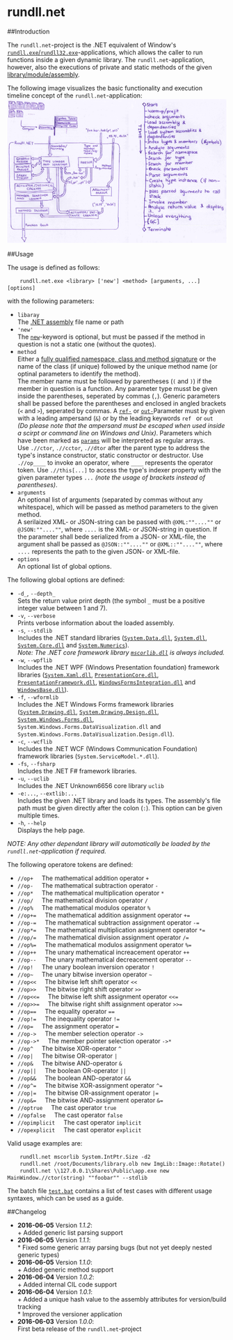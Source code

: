 # rundll.net

##Introduction

The `rundll.net`-project is the .NET equivalent of Window's [`rundll.exe`/`rundll32.exe`](https://support.microsoft.com/en-us/kb/164787)-applications, which allows the caller to run functions inside a given dynamic library. The `rundll.net`-application, however, also the executions of private and static methods of the given [library/module/assembly](https://msdn.microsoft.com/en-us/library/ms973231.aspx).

The following image visualizes the basic functionality and execution timeline concept of the `rundll.net`-application:<br/>
![Functionality and Timeline](timeline.png)
<br/>

##Usage

The usage is defined as follows:
```
    rundll.net.exe <library> ['new'] <method> [arguments, ...] [options]
```

with the following parameters:

* `libaray`<br/>
  The [.NET assembly](https://msdn.microsoft.com/en-us/library/ms973231.aspx) file name or path
* `'new'`<br/>
  The [`new`](https://msdn.microsoft.com/en-us/library/fa0ab757.aspx)-keyword is optional, but must be passed if the method in question is not a static one (without the quotes).
* `method`<br/>
  Either a [fully qualified namespace, class and method signature](https://msdn.microsoft.com/en-us/library/dfb3cx8s.aspx) or the name of the class (if unique) followed by the unique method name (or optinal parameters to identify the method).<br/>The member name must be followed by parentheses (`(` and `)`) if the member in question is a function. Any parameter type musst be given inside the parentheses, seperated by commas (`,`). Generic parameters shall be passed before the parentheses and enclosed in angled brackets (`<` and `>`), seperated by commas. A [`ref-`](https://msdn.microsoft.com/en-us/library/14akc2c7.aspx) or [`out-`](https://msdn.microsoft.com/en-us/library/t3c3bfhx.aspx)Parameter must by given with a leading ampersand (`&`) or by the leading keywords `ref ` or `out ` _(Do please note that the ampersand must be escaped when used inside a scirpt or command line on Windows and Unix)_. Parameters which have been marked as [`params`](https://msdn.microsoft.com/en-us/library/w5zay9db.aspx) will be interpreted as regular arrays.<br/>Use `.//ctor`, `.//cctor`, `.//dtor` after the parent type to address the type's instance  constructor, static constructor or destructor. Use `.//op____` to invoke an operator, where `____` represents the operator token. Use `.//this[...]` to access the type's indexer property with the given parameter types `...` _(note the usage of brackets instead of parentheses)_.
* `arguments`<br/>
  An optional list of arguments (separated by commas without any whitespace), which will be passed as method parameters to the given method.<br/>
A serilaized XML- or JSON-string can be passed with `@XML:""....""` or `@JSON:""....""`, where `....` is the XML- or JSON-string in question. If the parameter shall bede serialized from a JSON- or XML-file, the argument shall be passed as `@JSON::""....""` or `@XML::""....""`, where `....` represents the path to the given JSON- or XML-file.
* `options`<br/>
  An optional list of global options.

The following global options are defined:

* `-d_`, `--depth_`<br/>Sets the return value print depth (the symbol `_` must be a positive integer value between 1 and 7).
* `-v`, `--verbose`<br/>Prints verbose information about the loaded assembly.
* `-s`, `--stdlib`<br/>Includes the .NET standard libraries ([`System.Data.dll`](http://referencesource.microsoft.com/#system.data,namespaces), [`System.dll`](http://referencesource.microsoft.com/#system,namespaces), [`System.Core.dll`](http://referencesource.microsoft.com/#system.core,namespaces) and [`System.Numerics`](http://referencesource.microsoft.com/#system.numerics,namespaces)).<br/>
  _Note: The .NET core framework library [`mscorlib.dll`](http://referencesource.microsoft.com/#mscorlib,namespaces) is always included._
* `-w`, `--wpflib`<br/>Includes the .NET WPF (Windows Presentation foundation) framework libraries ([`System.Xaml.dll`](http://referencesource.microsoft.com/#System.Xaml,namespaces), [`PresentationCore.dll`](http://referencesource.microsoft.com/#PresentationCore,namespaces), [`PresentationFramework.dll`](http://referencesource.microsoft.com/#PresentationFramework,namespaces), [`WindowsFormsIntegration.dll`](http://referencesource.microsoft.com/#WindowsFormsIntegration,namespaces) and [`WindowsBase.dll`](http://referencesource.microsoft.com/#WindowsBase,namespaces)).<br/>
* `-f`, `--wformlib`<br/>Includes the .NET Windows Forms framework libraries ([`System.Drawing.dll`](http://referencesource.microsoft.com/#System.Drawing,namespaces), [`System.Drawing.Design.dll`](http://referencesource.microsoft.com/#System.Drawing.Design,namespaces), [`System.Windows.Forms.dll`](http://referencesource.microsoft.com/#System.Windows.Forms,namespaces), `System.Windows.Forms.DataVisualization.dll` and `System.Windows.Forms.DataVisualization.Design.dll`).
* `-c`, `--wcflib`<br/>Includes the .NET WCF (Windows Communication Foundation) framework libraries (`System.ServiceModel.*.dll`).
* `-fs`, `--fsharp`<br/>Includes the .NET F# framework libraries.
* `-u`, `--uclib`<br/>Includes the .NET Unknown6656 core library `uclib`
* `-e:...`, `--extlib:...`<br/>Includes the given .NET library and loads its types. The assembly's file path must be given directly after the colon (`:`). This option can be given multiple times.
* `-h`, `--help`<br/>Displays the help page.

_NOTE: Any other dependant library will automatically be loaded by the `rundll.net`-application if required._

The following operatore tokens are defined:

 - `//op+` &#160; &#160; The mathematical addition operator `+`
 - `//op-` &#160; &#160; The mathematical subtraction operator `-`
 - `//op*` &#160; &#160; The mathematical multiplication operator `*`
 - `//op/` &#160; &#160; The mathematical division operator `/`
 - `//op%` &#160; &#160; The mathematical modulos operator `%`
 - `//op+=` &#160; &#160; The mathematical addition assignment operator `+=`
 - `//op-=` &#160; &#160; The mathematical subtraction assignment operator `-=`
 - `//op*=` &#160; &#160; The mathematical multiplication assignment operator `*=`
 - `//op/=` &#160; &#160; The mathematical division assignment operator `/=`
 - `//op%=` &#160; &#160; The mathematical modulos assignment operator `%=`
 - `//op++` &#160; &#160; The unary mathematical increacement operator `++`
 - `//op--` &#160; &#160; The unary mathematical decreacement operator `--`
 - `//op!` &#160; &#160; The unary boolean inversion operator `!`
 - `//op~` &#160; &#160; The unary bitwise inversion operator `~`
 - `//op<<` &#160; &#160; The bitwise left shift operator `<<`
 - `//op>>` &#160; &#160; The bitwise right shift operator `>>`
 - `//op<<=` &#160; &#160; The bitwise left shift assignment operator `<<=`
 - `//op>>=` &#160; &#160; The bitwise right shift assignment operator `>>=`
 - `//op==` &#160; &#160; The equality operator `==`
 - `//op!=` &#160; &#160; The inequality operator `!=`
 - `//op=` &#160; &#160; The assignment operator `=`
 - `//op->` &#160; &#160; The member selection operator `->`
 - `//op->*` &#160; &#160; The member pointer selection operator `->*`
 - `//op^` &#160; &#160; The bitwise XOR-operator `^`
 - `//op|` &#160; &#160; The bitwise OR-operator `|`
 - `//op&` &#160; &#160; The bitwise AND-operator `&`
 - `//op||` &#160; &#160; The boolean OR-operator `||`
 - `//op&&` &#160; &#160; The boolean AND-operator `&&`
 - `//op^=` &#160; &#160; The bitwise XOR-assignment operator `^=`
 - `//op|=` &#160; &#160; The bitwise OR-assignment operator `|=`
 - `//op&=` &#160; &#160; The bitwise AND-assignment operator `&=`
 - `//optrue` &#160; &#160; The cast operator `true`
 - `//opfalse` &#160; &#160; The cast operator `false`
 - `//opimplicit` &#160; &#160; The cast operator `implicit`
 - `//opexplicit` &#160; &#160; The cast operator `explicit`
                
Valid usage examples are:
```
    rundll.net mscorlib System.IntPtr.Size -d2
    rundll.net /root/Documents/library.olb new ImgLib::Image::Rotate()
    rundll.net \\127.0.0.1\Shares\Public\app.exe new MainWindow.//ctor(string) ""foobar"" --stdlib
```

The batch file [`test.bat`](https://github.com/Unknown6656/rundll.net/blob/master/test.bat) contains a list of test cases with different usage syntaxes, which can be used as a guide.

##Changelog

 - **2016-06-05** Version _1.1.2_:
<br/>&#43; Added generic list parsing support
 - **2016-06-05** Version _1.1.1_:
<br/>&#42; Fixed some generic array parsing bugs (but not yet deeply nested generic types)
 - **2016-06-05** Version _1.1.0_:
<br/>&#43; Added generic method support
 - **2016-06-04** Version _1.0.2_:
<br/>&#43; Added internal CIL code support
 - **2016-06-04** Version _1.0.1_:
<br/>&#43; Added a unique hash value to the assembly attributes for version/build tracking
<br/>&#42; Improved the versioner application
 - **2016-06-03** Version _1.0.0_:
<br/>First beta release of the `rundll.net`-project
